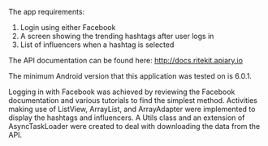 The app requirements:
1. Login using either Facebook
2. A screen showing the trending hashtags after user logs in
3. List of influencers when a hashtag is selected

The API documentation can be found here: http://docs.ritekit.apiary.io

The minimum Android version that this application was tested on is 6.0.1.

Logging in with Facebook was achieved by reviewing the Facebook documentation and various tutorials to find the simplest method.
Activities making use of ListView, ArrayList, and ArrayAdapter were implemented to display the hashtags and influencers.
A Utils class and an extension of AsyncTaskLoader were created to deal with downloading the data from the API.

